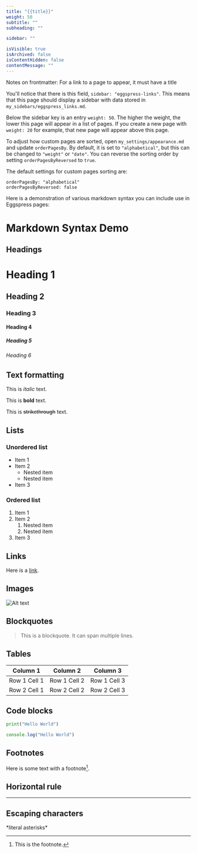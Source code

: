 ```yaml
---
title: "{{title}}"
weight: 50
subtitle: ""
subheading: ""

sidebar: ""

isVisible: true
isArchived: false
isContentHidden: false
contentMessage: ""
---
```


Notes on frontmatter:
For a link to a page to appear, it must have a title

You'll notice that there is this field, `sidebar: "eggspress-links"`. This means that this page should display a sidebar with data stored in `my_sidebars/eggspress_links.md`.

Below the sidebar key is an entry `weight: 50`. The higher the weight, the lower this page will appear in a list of pages. If you create a new page with `weight: 20` for example, that new page will appear above this page.

To adjust how custom pages are sorted, open `my_settings/appearance.md` and update `orderPagesBy`. By default, it is set to `"alphabetical"`, but this can be changed to `"weight"` or `"date"`. You can reverse the sorting order by setting `orderPagesByReversed` to `true`.

The default settings for custom pages sorting are:

```
orderPagesBy: "alphabetical"
orderPagesByReversed: false
```

Here is a demonstration of various markdown syntax you can include use in Eggspress pages:

# Markdown Syntax Demo

## Headings

# Heading 1

## Heading 2

### Heading 3

#### Heading 4

##### Heading 5

###### Heading 6

## Text formatting

This is _italic_ text.

This is **bold** text.

This is ~~strikethrough~~ text.

## Lists

### Unordered list

- Item 1
- Item 2
  - Nested item
  - Nested item
- Item 3

### Ordered list

1. Item 1
2. Item 2
   1. Nested item
   2. Nested item
3. Item 3

## Links

Here is a [link](https://www.example.com).

## Images

![Alt text](image.jpg)

## Blockquotes

> This is a blockquote.
> It can span multiple lines.

## Tables

| Column 1     | Column 2     | Column 3     |
| ------------ | ------------ | ------------ |
| Row 1 Cell 1 | Row 1 Cell 2 | Row 1 Cell 3 |
| Row 2 Cell 1 | Row 2 Cell 2 | Row 2 Cell 3 |

## Code blocks

```python
print("Hello World")
```

```javascript
console.log("Hello World")
```

## Footnotes

Here is some text with a footnote[^1].

[^1]: This is the footnote.

## Horizontal rule

---

## Escaping characters

\*literal asterisks\*
